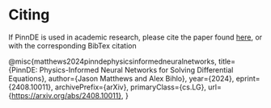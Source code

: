 # Citing

If PinnDE is used in academic research, please cite the paper found [here](https://arxiv.org/abs/2408.10011), or
with the corresponding BibTex citation

  @misc{matthews2024pinndephysicsinformedneuralnetworks,
  title={PinnDE: Physics-Informed Neural Networks for Solving Differential Equations}, 
  author={Jason Matthews and Alex Bihlo},
  year={2024},
  eprint={2408.10011},
  archivePrefix={arXiv},
  primaryClass={cs.LG},
  url={https://arxiv.org/abs/2408.10011}, 
  }
